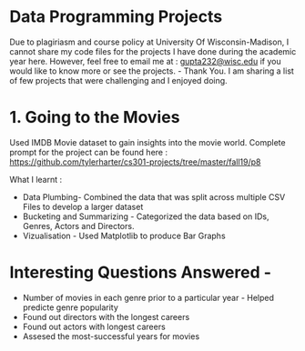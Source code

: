 # Data Programming Projects
Due to plagiriasm and course policy at University Of Wisconsin-Madison, I cannot share my code files for the projects I have done during the academic year here. However, feel free to email me at : gupta232@wisc.edu if you would like to know more or see the projects. - Thank You. I am sharing a list of few projects that were challenging and I enjoyed doing. 

# 1. Going to the Movies
Used IMDB Movie dataset to gain insights into the movie world. Complete prompt for the project can be found here : https://github.com/tylerharter/cs301-projects/tree/master/fall19/p8

What I learnt :
- Data Plumbing- Combined the data that was split across multiple CSV Files to develop a larger dataset
- Bucketing and Summarizing - Categorized the data based on IDs, Genres, Actors and Directors.
- Vizualisation - Used Matplotlib to produce Bar Graphs
# Interesting Questions Answered - 
- Number of movies in each genre prior to a particular year - Helped predicte genre popularity
- Found out directors with the longest careers
- Found out actors with longest careers
- Assesed the most-successful years for movies



